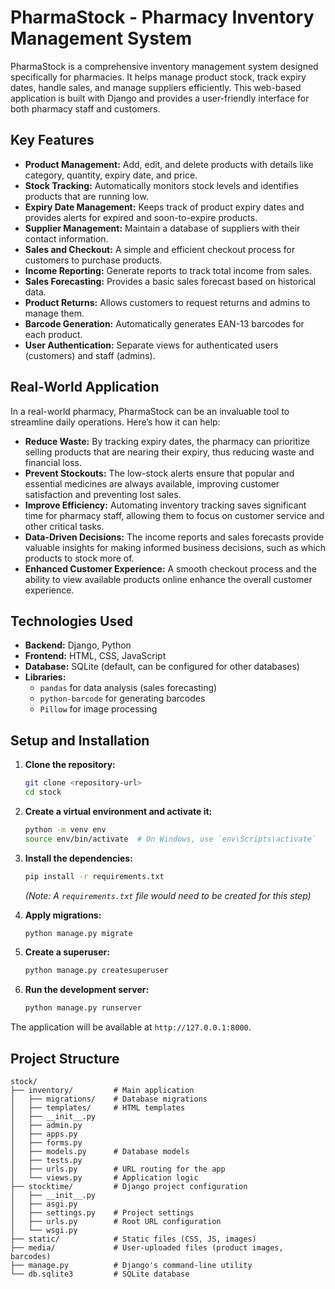 # PharmaStock - Pharmacy Inventory Management System

PharmaStock is a comprehensive inventory management system designed specifically for pharmacies. It helps manage product stock, track expiry dates, handle sales, and manage suppliers efficiently. This web-based application is built with Django and provides a user-friendly interface for both pharmacy staff and customers.

## Key Features

*   **Product Management:** Add, edit, and delete products with details like category, quantity, expiry date, and price.
*   **Stock Tracking:** Automatically monitors stock levels and identifies products that are running low.
*   **Expiry Date Management:** Keeps track of product expiry dates and provides alerts for expired and soon-to-expire products.
*   **Supplier Management:** Maintain a database of suppliers with their contact information.
*   **Sales and Checkout:** A simple and efficient checkout process for customers to purchase products.
*   **Income Reporting:** Generate reports to track total income from sales.
*   **Sales Forecasting:** Provides a basic sales forecast based on historical data.
*   **Product Returns:** Allows customers to request returns and admins to manage them.
*   **Barcode Generation:** Automatically generates EAN-13 barcodes for each product.
*   **User Authentication:** Separate views for authenticated users (customers) and staff (admins).

## Real-World Application

In a real-world pharmacy, PharmaStock can be an invaluable tool to streamline daily operations. Here’s how it can help:

*   **Reduce Waste:** By tracking expiry dates, the pharmacy can prioritize selling products that are nearing their expiry, thus reducing waste and financial loss.
*   **Prevent Stockouts:** The low-stock alerts ensure that popular and essential medicines are always available, improving customer satisfaction and preventing lost sales.
*   **Improve Efficiency:** Automating inventory tracking saves significant time for pharmacy staff, allowing them to focus on customer service and other critical tasks.
*   **Data-Driven Decisions:** The income reports and sales forecasts provide valuable insights for making informed business decisions, such as which products to stock more of.
*   **Enhanced Customer Experience:** A smooth checkout process and the ability to view available products online enhance the overall customer experience.

## Technologies Used

*   **Backend:** Django, Python
*   **Frontend:** HTML, CSS, JavaScript
*   **Database:** SQLite (default, can be configured for other databases)
*   **Libraries:**
    *   `pandas` for data analysis (sales forecasting)
    *   `python-barcode` for generating barcodes
    *   `Pillow` for image processing

## Setup and Installation

1.  **Clone the repository:**
    ```bash
    git clone <repository-url>
    cd stock
    ```

2.  **Create a virtual environment and activate it:**
    ```bash
    python -m venv env
    source env/bin/activate  # On Windows, use `env\Scripts\activate`
    ```

3.  **Install the dependencies:**
    ```bash
    pip install -r requirements.txt
    ```
    *(Note: A `requirements.txt` file would need to be created for this step)*

4.  **Apply migrations:**
    ```bash
    python manage.py migrate
    ```

5.  **Create a superuser:**
    ```bash
    python manage.py createsuperuser
    ```

6.  **Run the development server:**
    ```bash
    python manage.py runserver
    ```

The application will be available at `http://127.0.0.1:8000`.

## Project Structure

```
stock/
├── inventory/         # Main application
│   ├── migrations/    # Database migrations
│   ├── templates/     # HTML templates
│   ├── __init__.py
│   ├── admin.py
│   ├── apps.py
│   ├── forms.py
│   ├── models.py      # Database models
│   ├── tests.py
│   ├── urls.py        # URL routing for the app
│   └── views.py       # Application logic
├── stocktime/         # Django project configuration
│   ├── __init__.py
│   ├── asgi.py
│   ├── settings.py    # Project settings
│   ├── urls.py        # Root URL configuration
│   └── wsgi.py
├── static/            # Static files (CSS, JS, images)
├── media/             # User-uploaded files (product images, barcodes)
├── manage.py          # Django's command-line utility
└── db.sqlite3         # SQLite database
```